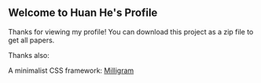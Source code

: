 ## Welcome to Huan He's Profile

Thanks for viewing my profile!
You can download this project as a zip file to get all papers.

Thanks also:

A minimalist CSS framework: [Milligram](https://milligram.io/)
